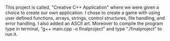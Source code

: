 This project is called, "Creative C++ Application" where we were given a choice to create our own application. I chose to create a game with using user defined functions, arrays, strings, control structures, file handling, and error handling. I also added an ASCII art. Moreover to compile the program type in terminal, “g++ main.cpp -o finalproject" and type “./finalproject” to run it. 